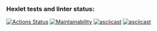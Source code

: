 ### Hexlet tests and linter status:
[![Actions Status](https://github.com/Flex224/python-project-49/actions/workflows/hexlet-check.yml/badge.svg)](https://github.com/Flex224/python-project-49/actions)
[![Maintainability](https://api.codeclimate.com/v1/badges/2dca4dc00118f26e8fc0/maintainability)](https://codeclimate.com/github/Flex224/python-project-49/maintainability)
[![asciicast](https://asciinema.org/a/uL4NUW72iSSEdis7Xf4sPVR5u.svg)](https://asciinema.org/a/uL4NUW72iSSEdis7Xf4sPVR5u)
[![asciicast](https://asciinema.org/a/cpfxYCPXoLVadezpNfgl42xtL.svg)](https://asciinema.org/a/cpfxYCPXoLVadezpNfgl42xtL)